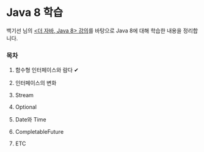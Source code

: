 # Java 8 학습



백기선 님의 [<더 자바, Java 8> 강의](https://www.inflearn.com/course/the-java-java8/)를 바탕으로 Java 8에 대해 학습한 내용을 정리합니다.



### 목차

1. 함수형 인터페이스와 람다 ✔

2. 인터페이스의 변화

3. Stream

4. Optional

5. Date와 Time

6. CompletableFuture

7. ETC

